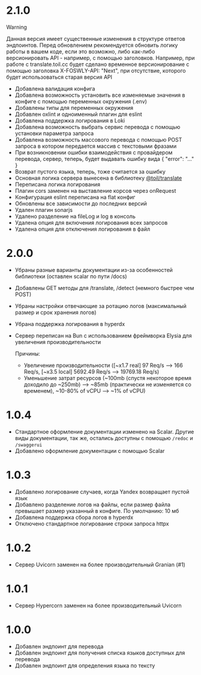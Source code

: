 # 2.1.0

> [!WARNING]
> Данная версия имеет существенные изменения в структуре ответов эндпоинтов. Перед обновлением рекомендуется обновить логику работы в вашем коде, если это возможно, либо как-либо версионировать API - например, с помощью заголовков. Например, при работе с translate.toil.cc будет сделано временное версионирование с помощью заголовка X-FOSWLY-API: "Next", при отсутствие, которого будет использоваться старая версия API

- Добавлена валидация конфига
- Добавлена возможность установить все изменяемые значения в конфиге с помощью переменных окружения (.env)
- Добавлены типы для переменных окружения
- Добавлен oxlint и одноименный плагин для eslint
- Добавлена поддержка логирования в Loki
- Добавлена возможность выбрать сервис перевода с помощью установки параметра запроса
- Добавлена возможность массового перевода с помощью POST запроса в котором передается массив с текстовыми фразами
- При возникновении ошибки взаимодействия с провайдером перевода, сервер, теперь, будет выдавать ошибку вида { "error": "..." }
- Возврат пустого языка, теперь, тоже считается за ошибку
- Основная логика сервера вынесена в библиотеку [@toil/translate](https://github.com/FOSWLY/translate)
- Переписана логика логирования
- Плагин cors заменен на выставление корсов через onRequest
- Конфигурация eslint переписана на flat конфиг
- Обновлены все зависимости до последних версий
- Удален плагин sonarjs
- Удалено разделение на fileLog и log в консоль
- Удалена опция для включения логирования всех запросов
- Удалена опция для отключения логирования в файл

# 2.0.0

- Убраны разные варианты документации из-за особенностей библиотеки (оставлен scalar по пути /docs)
- Добавлены GET методы для /translate, /detect (немного быстрее чем POST)
- Убраны настройки отвечающие за ротацию логов (максимальный размер и срок хранения логов)
- Убрана поддержка логирования в hyperdx
- Сервер переписан на Bun с использованием фреймворка Elysia для увеличения производительности

  Причины:

  - Увеличение производительности ([~x1.7 real] 97 Req/s --> 166 Req/s, [~x3.5 local] 5692.49 Req/s --> 19769.18 Req/s)
  - Уменьшение затрат ресурсов (~100mb (спустя некоторое время доходило до ~250mb) --> ~85mb (практически не изменяется со временем), ~10-80% of vCPU --> ~1% of vCPU)

# 1.0.4

- Стандартное оформление документации изменено на Scalar. Другие виды документации, так же, остались доступны с помощью `/redoc` и `/swaggerui`
- Добавлено оформление документации с помощью Scalar

# 1.0.3

- Добавлено логирование случаев, когда Yandex возвращает пустой язык
- Добавлено разделение логов на файлы, если размер файла превышает размер указанный в конфиге. По умолчанию: 10 мб
- Добавлена поддержка сбора логов в hyperdx
- Отключено стандартное логирование строки запроса httpx

# 1.0.2

- Сервер Uvicorn заменен на более производительный Granian (#1)

# 1.0.1

- Сервер Hypercorn заменен на более производительный Uvicorn

# 1.0.0

- Добавлен эндпоинт для перевода
- Добавлен эндпоинт для получения списка языков доступных для перевода
- Добавлен эндпоинт для определения языка по тексту
